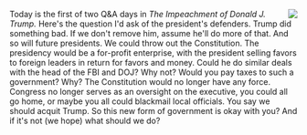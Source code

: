 <img src="http://scripting.com/images/2020/01/29/uncleSamRoulette.png" border="0" align="right">Today is the first of two Q&A days in <i>The Impeachment of Donald J. Trump.</i> Here's the question I'd ask of the president's defenders. Trump did something bad. If we don't remove him, assume he'll do more of that. And so will future presidents. We could throw out the Constitution. The presidency would be a for-profit enterprise, with the president selling favors to foreign leaders in return for favors and money. Could he do similar deals with the head of the FBI and DOJ? Why not? Would you pay taxes to such a government? Why? The Constitution would no longer have any force. Congress no longer serves as an oversight on the executive, you could all go home, or maybe you all could blackmail local officials. You say we should acquit Trump. So this new form of government is okay with you? And if it's not (we hope) what should we do?  

